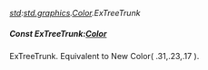 _[std](../../modules/std/std-module.md):[std.graphics](../../modules/std/std-graphics.md).[Color](../../modules/std/std-graphics-color.md).ExTreeTrunk_
##### Const ExTreeTrunk:[Color](../../modules/std/std-graphics-color.md)
ExTreeTrunk. Equivalent to New Color( .31,.23,.17 ).
